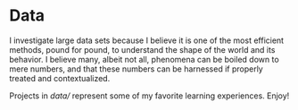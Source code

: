 # Data

I investigate large data sets because I believe it is one of the most efficient methods, pound for pound, to understand the shape of the world and its behavior. I believe many, albeit not all, phenomena can be boiled down to mere numbers, and that these numbers can be harnessed if properly treated and contextualized.

Projects in *data/* represent some of my favorite learning experiences. Enjoy!
